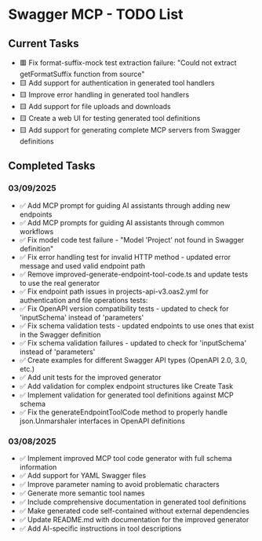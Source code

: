 # Swagger MCP - TODO List

## Current Tasks

- 🟥 Fix format-suffix-mock test extraction failure: "Could not extract getFormatSuffix function from source"
- 🟨 Add support for authentication in generated tool handlers
- 🟨 Improve error handling in generated tool handlers
- 🟨 Add support for file uploads and downloads
- 🟨 Create a web UI for testing generated tool definitions
- 🟨 Add support for generating complete MCP servers from Swagger definitions

## Completed Tasks

### 03/09/2025

- ✅ Add MCP prompt for guiding AI assistants through adding new endpoints
- ✅ Add MCP prompts for guiding AI assistants through common workflows
- ✅ Fix model code test failure - "Model 'Project' not found in Swagger definition"
- ✅ Fix error handling test for invalid HTTP method - updated error message and used valid endpoint path
- ✅ Remove improved-generate-endpoint-tool-code.ts and update tests to use the real generator
- ✅ Fix endpoint path issues in projects-api-v3.oas2.yml for authentication and file operations tests:
- ✅ Fix OpenAPI version compatibility tests - updated to check for 'inputSchema' instead of 'parameters'
- ✅ Fix schema validation tests - updated endpoints to use ones that exist in the Swagger definition
- ✅ Fix schema validation failures - updated to check for 'inputSchema' instead of 'parameters'
- ✅ Create examples for different Swagger API types (OpenAPI 2.0, 3.0, etc.)
- ✅ Add unit tests for the improved generator
- ✅ Add validation for complex endpoint structures like Create Task
- ✅ Implement validation for generated tool definitions against MCP schema
- ✅ Fix the generateEndpointToolCode method to properly handle json.Unmarshaler interfaces in OpenAPI definitions

### 03/08/2025

- ✅ Implement improved MCP tool code generator with full schema information
- ✅ Add support for YAML Swagger files
- ✅ Improve parameter naming to avoid problematic characters
- ✅ Generate more semantic tool names
- ✅ Include comprehensive documentation in generated tool definitions
- ✅ Make generated code self-contained without external dependencies
- ✅ Update README.md with documentation for the improved generator
- ✅ Add AI-specific instructions in tool descriptions

